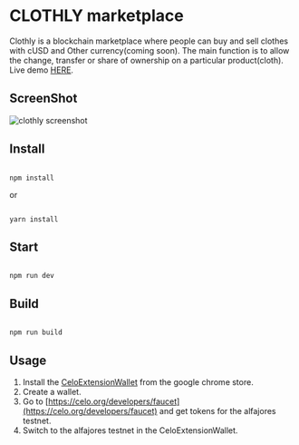 # CLOTHLY marketplace

Clothly is a blockchain marketplace where people can buy and sell clothes with cUSD and Other
currency(coming soon). The main function is to allow the change, transfer or share of ownership
on a particular product(cloth). Live demo [HERE](https://ibukunoluwanap.github.io/clothly/).


## ScreenShot
![clothly screenshot](https://raw.githubusercontent.com/IbukunoluwaNap/clothly/main/public/images/clothly-image.png)


## Install

```

npm install

```

or 

```

yarn install

```

## Start

```

npm run dev

```

## Build

```

npm run build

```
## Usage
1. Install the [CeloExtensionWallet](https://chrome.google.com/webstore/detail/celoextensionwallet/kkilomkmpmkbdnfelcpgckmpcaemjcdh?hl=en) from the google chrome store.
2. Create a wallet.
3. Go to [https://celo.org/developers/faucet](https://celo.org/developers/faucet) and get tokens for the alfajores testnet.
4. Switch to the alfajores testnet in the CeloExtensionWallet.